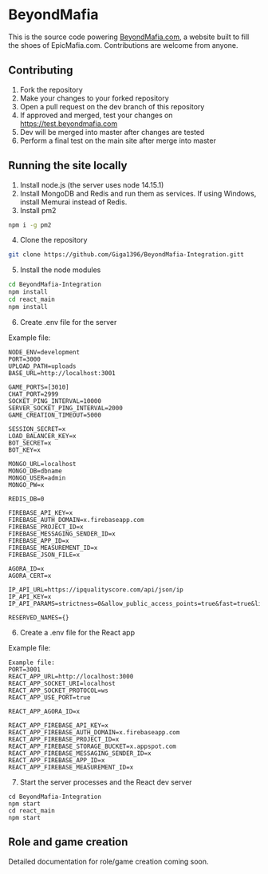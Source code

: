 # BeyondMafia 
This is the source code powering [BeyondMafia.com](https://beyondmafia.com), a website built to fill the shoes of EpicMafia.com. Contributions are welcome from anyone.

## Contributing
1. Fork the repository
2. Make your changes to your forked repository
3. Open a pull request on the dev branch of this repository
4. If approved and merged, test your changes on https://test.beyondmafia.com
5. Dev will be merged into master after changes are tested
6. Perform a final test on the main site after merge into master

## Running the site locally
1. Install node.js (the server uses node 14.15.1)
2. Install MongoDB and Redis and run them as services. If using Windows, install Memurai instead of Redis. 
3. Install pm2
```bash
npm i -g pm2
```
4. Clone the repository
```bash
git clone https://github.com/Giga1396/BeyondMafia-Integration.gitt
```
5. Install the node modules
```bash
cd BeyondMafia-Integration 
npm install
cd react_main
npm install
```
6. Create .env file for the server

Example file:
```
NODE_ENV=development
PORT=3000
UPLOAD_PATH=uploads
BASE_URL=http://localhost:3001

GAME_PORTS=[3010]
CHAT_PORT=2999
SOCKET_PING_INTERVAL=10000
SERVER_SOCKET_PING_INTERVAL=2000
GAME_CREATION_TIMEOUT=5000

SESSION_SECRET=x
LOAD_BALANCER_KEY=x
BOT_SECRET=x
BOT_KEY=x

MONGO_URL=localhost
MONGO_DB=dbname
MONGO_USER=admin
MONGO_PW=x

REDIS_DB=0

FIREBASE_API_KEY=x
FIREBASE_AUTH_DOMAIN=x.firebaseapp.com
FIREBASE_PROJECT_ID=x
FIREBASE_MESSAGING_SENDER_ID=x
FIREBASE_APP_ID=x
FIREBASE_MEASUREMENT_ID=x
FIREBASE_JSON_FILE=x

AGORA_ID=x
AGORA_CERT=x

IP_API_URL=https://ipqualityscore.com/api/json/ip
IP_API_KEY=x
IP_API_PARAMS=strictness=0&allow_public_access_points=true&fast=true&lighter_penalties=true&mobile=true

RESERVED_NAMES={}
```
6. Create a .env file for the React app

Example file:
```
Example file:
PORT=3001
REACT_APP_URL=http://localhost:3000
REACT_APP_SOCKET_URI=localhost
REACT_APP_SOCKET_PROTOCOL=ws
REACT_APP_USE_PORT=true

REACT_APP_AGORA_ID=x

REACT_APP_FIREBASE_API_KEY=x
REACT_APP_FIREBASE_AUTH_DOMAIN=x.firebaseapp.com
REACT_APP_FIREBASE_PROJECT_ID=x
REACT_APP_FIREBASE_STORAGE_BUCKET=x.appspot.com
REACT_APP_FIREBASE_MESSAGING_SENDER_ID=x
REACT_APP_FIREBASE_APP_ID=x
REACT_APP_FIREBASE_MEASUREMENT_ID=x
```
7. Start the server processes and the React dev server
```
cd BeyondMafia-Integration 
npm start
cd react_main
npm start
```

## Role and game creation
Detailed documentation for role/game creation coming soon.